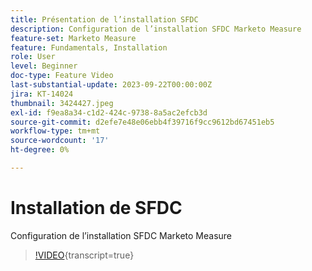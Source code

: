```yaml
---
title: Présentation de l’installation SFDC
description: Configuration de l’installation SFDC Marketo Measure
feature-set: Marketo Measure
feature: Fundamentals, Installation
role: User
level: Beginner
doc-type: Feature Video
last-substantial-update: 2023-09-22T00:00:00Z
jira: KT-14024
thumbnail: 3424427.jpeg
exl-id: f9ea8a34-c1d2-424c-9738-8a5ac2efcb3d
source-git-commit: d2efe7e48e06ebb4f39716f9cc9612bd67451eb5
workflow-type: tm+mt
source-wordcount: '17'
ht-degree: 0%

---
```


# Installation de SFDC

Configuration de l’installation SFDC Marketo Measure

>[!VIDEO](https://video.tv.adobe.com/v/3424427/?learn=on){transcript=true}
